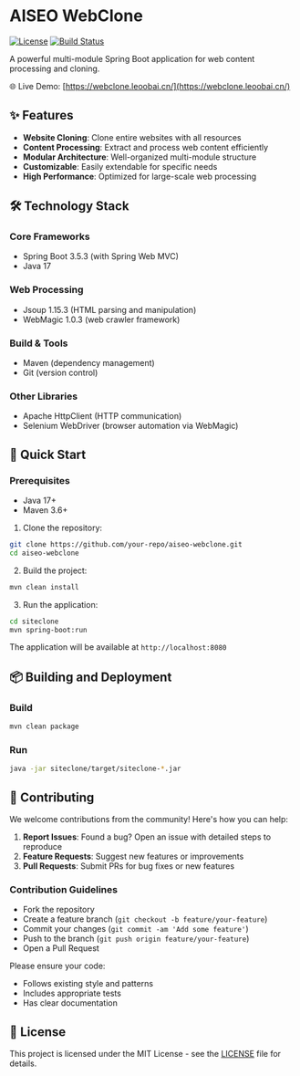 # AISEO WebClone

[![License](https://img.shields.io/badge/license-MIT-blue.svg)](LICENSE)
[![Build Status](https://github.com/your-repo/aiseo-webclone/actions/workflows/build.yml/badge.svg)](https://github.com/your-repo/aiseo-webclone/actions)

A powerful multi-module Spring Boot application for web content processing and cloning.

🌐 Live Demo: [https://webclone.leoobai.cn/](https://webclone.leoobai.cn/)

## ✨ Features

- **Website Cloning**: Clone entire websites with all resources
- **Content Processing**: Extract and process web content efficiently 
- **Modular Architecture**: Well-organized multi-module structure
- **Customizable**: Easily extendable for specific needs
- **High Performance**: Optimized for large-scale web processing

## 🛠 Technology Stack

### Core Frameworks
- Spring Boot 3.5.3 (with Spring Web MVC)
- Java 17

### Web Processing
- Jsoup 1.15.3 (HTML parsing and manipulation)
- WebMagic 1.0.3 (web crawler framework)

### Build & Tools
- Maven (dependency management)
- Git (version control)

### Other Libraries
- Apache HttpClient (HTTP communication)
- Selenium WebDriver (browser automation via WebMagic)

## 🚀 Quick Start

### Prerequisites
- Java 17+
- Maven 3.6+

1. Clone the repository:
```bash
git clone https://github.com/your-repo/aiseo-webclone.git
cd aiseo-webclone
```

2. Build the project:
```bash
mvn clean install
```

3. Run the application:
```bash
cd siteclone
mvn spring-boot:run
```

The application will be available at `http://localhost:8080`

## 📦 Building and Deployment

### Build
```bash
mvn clean package
```

### Run
```bash
java -jar siteclone/target/siteclone-*.jar
```

## 🤝 Contributing

We welcome contributions from the community! Here's how you can help:

1. **Report Issues**: Found a bug? Open an issue with detailed steps to reproduce
2. **Feature Requests**: Suggest new features or improvements
3. **Pull Requests**: Submit PRs for bug fixes or new features

### Contribution Guidelines
- Fork the repository
- Create a feature branch (`git checkout -b feature/your-feature`)
- Commit your changes (`git commit -am 'Add some feature'`)
- Push to the branch (`git push origin feature/your-feature`)
- Open a Pull Request

Please ensure your code:
- Follows existing style and patterns
- Includes appropriate tests
- Has clear documentation

## 📜 License

This project is licensed under the MIT License - see the [LICENSE](LICENSE) file for details.
